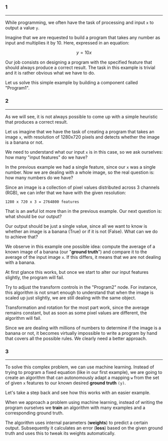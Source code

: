 ### 1
---

While programming, we often have the task of processing and input `x` to output a value `y`.

Imagine that we are requested to build a program that takes any number as input and multiplies it by 10. Here, expressed in an equation: 

```math
y = 10x
```
Our job consists on designing a program with the specified feature that should always produce a correct result. The task in this example is trivial and it is rather obvious what we have to do. 

Let us solve this simple example by building a component called "Program1".  

### 2
---

As we will see, it is not always possible to come up with a simple heuristic that produces a correct result.

Let us imagine that we have the task of creating a program that takes an image `x`, with resolution of 1280x720 pixels and detects whether the image is a banana or not. 

We need to understand what our input `x` is in this case, so we ask ourselves: how many "input features" do we have?

In the previous example we had a single feature, since our `x` was a single number. Now we are dealing with a whole image, so the real question is: how many numbers do we have?

Since an image is a collection of pixel values distributed across 3 channels (RGB), we can infer that we have with the given resolution: 

```
1280 x 720 x 3 = 2764800 features
```

That is an awful lot more than in the previous example. Our next question is: what should be our output?

Our output should be just a single value, since all we want to know is whether an image is a banana (True) or if it is not (False). What can we do to achieve that?

We observe in this example one possible idea: compute the average of a known image of a banana (our "**ground truth**") and compare it to the average of the input image `x`. If this differs, it means that we are not dealing with a banana. 

At first glance this works, but once we start to alter our input features slightly, the program will fail. 

Try to adjust the transform controls in the "Program2" node. For instance, this algorithm is not smart enough to understand that when the image is scaled up just slightly, we are still dealing with the same object. 

Transformation and rotation for the most part work, since the average remains constant, but as soon as some pixel values are different, the algorithm will fail. 

Since we are dealing with millions of numbers to determine if the image is a banana or not, it becomes virtually impossible to write a program by hand that covers all the possible rules. We clearly need a better approach. 

### 3
---
To solve this complex problem, we can use machine learning. Instead of trying to program a fixed equation (like in our first example), we are going to create an algorithm that can autonomously adapt a mapping `w` from the set of given `x` features to our known desired **ground truth** `(y)`.

Let's take a step back and see how this works with an easier example.

When we approach a problem using machine learning, instead of writing the program ourselves we **train** an algorithm with many examples and a  corresponding ground truth. 

The algorithm uses internal parameters (**weights**) to predict a certain output. Subsequently it calculates an error (**loss**) based on the given ground truth and uses this to tweak its weights automatically.
